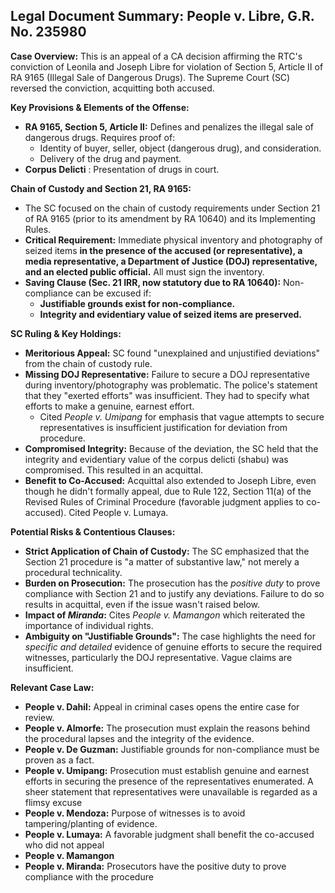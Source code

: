 ## Legal Document Summary: People v. Libre, G.R. No. 235980

**Case Overview:** This is an appeal of a CA decision affirming the RTC's conviction of Leonila and Joseph Libre for violation of Section 5, Article II of RA 9165 (Illegal Sale of Dangerous Drugs). The Supreme Court (SC) reversed the conviction, acquitting both accused.

**Key Provisions & Elements of the Offense:**
*   **RA 9165, Section 5, Article II:** Defines and penalizes the illegal sale of dangerous drugs. Requires proof of:
    *   Identity of buyer, seller, object (dangerous drug), and consideration.
    *   Delivery of the drug and payment.
* **Corpus Delicti** : Presentation of drugs in court.

**Chain of Custody and Section 21, RA 9165:**
*   The SC focused on the chain of custody requirements under Section 21 of RA 9165 (prior to its amendment by RA 10640) and its Implementing Rules.
*   **Critical Requirement:** Immediate physical inventory and photography of seized items **in the presence of the accused (or representative), a media representative, a Department of Justice (DOJ) representative, and an elected public official.**  All must sign the inventory.
*   **Saving Clause (Sec. 21 IRR, now statutory due to RA 10640):**  Non-compliance can be excused if:
    *   **Justifiable grounds exist for non-compliance.**
    *   **Integrity and evidentiary value of seized items are preserved.**

**SC Ruling & Key Holdings:**

*   **Meritorious Appeal:** SC found "unexplained and unjustified deviations" from the chain of custody rule.
*   **Missing DOJ Representative:** Failure to secure a DOJ representative during inventory/photography was problematic.  The police's statement that they "exerted efforts" was insufficient.  They had to specify what efforts to make a genuine, earnest effort.
    *   Cited *People v. Umipang* for emphasis that vague attempts to secure representatives is insufficient justification for deviation from procedure.
*   **Compromised Integrity:** Because of the deviation, the SC held that the integrity and evidentiary value of the corpus delicti (shabu) was compromised. This resulted in an acquittal.
*   **Benefit to Co-Accused:** Acquittal also extended to Joseph Libre, even though he didn't formally appeal, due to Rule 122, Section 11(a) of the Revised Rules of Criminal Procedure (favorable judgment applies to co-accused). Cited People v. Lumaya.

**Potential Risks & Contentious Clauses:**

*   **Strict Application of Chain of Custody:** The SC emphasized that the Section 21 procedure is "a matter of substantive law," not merely a procedural technicality.
*   **Burden on Prosecution:** The prosecution has the *positive duty* to prove compliance with Section 21 and to justify any deviations.  Failure to do so results in acquittal, even if the issue wasn't raised below.
*   **Impact of *Miranda*:** Cites *People v. Mamangon* which reiterated the importance of individual rights.
*   **Ambiguity on "Justifiable Grounds":**  The case highlights the need for *specific and detailed* evidence of genuine efforts to secure the required witnesses, particularly the DOJ representative. Vague claims are insufficient.

**Relevant Case Law:**

*   **People v. Dahil:** Appeal in criminal cases opens the entire case for review.
*   **People v. Almorfe:** The prosecution must explain the reasons behind the procedural lapses and the integrity of the evidence.
*   **People v. De Guzman:** Justifiable grounds for non-compliance must be proven as a fact.
*   **People v. Umipang:** Prosecution must establish genuine and earnest efforts in securing the presence of the representatives enumerated. A sheer statement that representatives were unavailable is regarded as a flimsy excuse
*   **People v. Mendoza:** Purpose of witnesses is to avoid tampering/planting of evidence.
*   **People v. Lumaya:** A favorable judgment shall benefit the co-accused who did not appeal
*   **People v. Mamangon**
*   **People v. Miranda:** Prosecutors have the positive duty to prove compliance with the procedure
